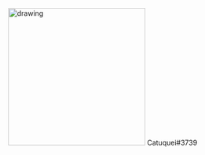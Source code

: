 
<img src="[https://media.discordapp.net/attachments/892436141670793216/1122895956095008908/IMG_0039.webp](https://media.discordapp.net/attachments/1169968361900343356/1273656984968888495/Screenshot_2024-08-11_225414.png?ex=66bf6900&is=66be1780&hm=b4a63e9d06cc36a83003d410b43962a21528a3a9e9b0e30c191f620936a1e4b3&=&format=webp&quality=lossless)" alt="drawing" width="279"/>
Catuquei#3739
